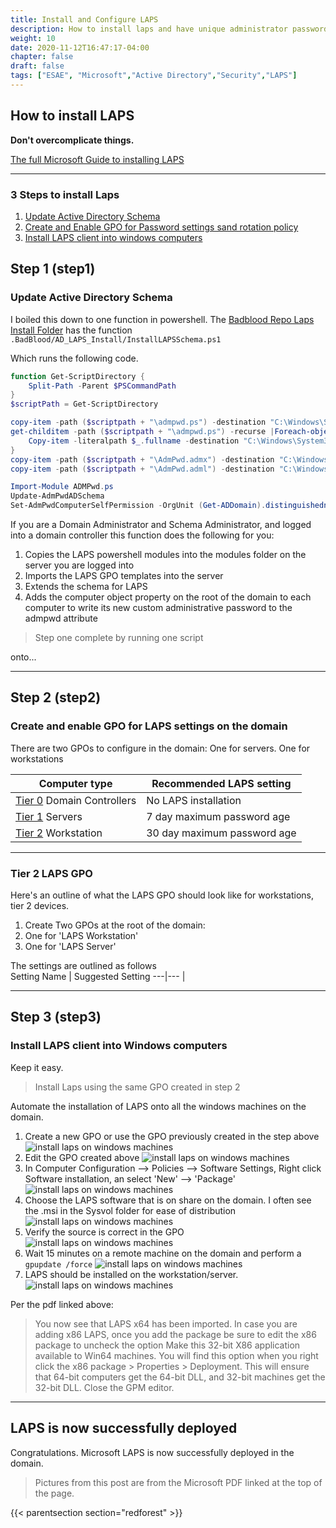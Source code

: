 ```yaml
---
title: Install and Configure LAPS
description: How to install laps and have unique administrator passwords on an Active Directory Domain.
weight: 10
date: 2020-11-12T16:47:17-04:00
chapter: false
draft: false
tags: ["ESAE", "Microsoft","Active Directory","Security","LAPS"]
---
```


## How to install LAPS

**Don't overcomplicate things.**

[The full Microsoft Guide to installing LAPS](https://gallery.technet.microsoft.com/step-by-step-deploy-local-7c9ef772/file/150657/1/step%20by%20step%20guide%20to%20deploy%20microsoft%20laps.pdf)

---
### 3 Steps to install Laps
1. [Update Active Directory Schema](#step1)
2. [Create and Enable GPO for Password settings sand rotation policy](#step2)
3. [Install LAPS client into windows computers](#step3)

## Step 1 (step1)
### Update Active Directory Schema

I boiled this down to one function in powershell. The [Badblood Repo Laps Install Folder](https://github.com/davidprowe/BadBlood/tree/master/AD_LAPS_Install)
has the function `.BadBlood/AD_LAPS_Install/InstallLAPSSchema.ps1`

Which runs the following code. 

```powershell
function Get-ScriptDirectory {
    Split-Path -Parent $PSCommandPath
}
$scriptPath = Get-ScriptDirectory

copy-item -path ($scriptpath + "\admpwd.ps") -destination "C:\Windows\System32\WindowsPowerShell\v1.0\Modules"
get-childitem -path ($scriptpath + "\admpwd.ps") -recurse |Foreach-object {
    Copy-item -literalpath $_.fullname -destination "C:\Windows\System32\WindowsPowerShell\v1.0\Modules\admpwd.ps"
}
copy-item -path ($scriptpath + "\AdmPwd.admx") -destination "C:\Windows\PolicyDefinitions"
copy-item -path ($scriptpath + "\AdmPwd.adml") -destination "C:\Windows\PolicyDefinitions\en-US"

Import-Module ADMPwd.ps
Update-AdmPwdADSchema
Set-AdmPwdComputerSelfPermission -OrgUnit (Get-ADDomain).distinguishedname
```

If you are a Domain Administrator and Schema Administrator, and logged into a domain controller this function does the following for you:

1. Copies the LAPS powershell modules into the modules folder on the server you are logged into
2. Imports the LAPS GPO templates into the server
3. Extends the schema for LAPS
4. Adds the computer object property on the root of the domain to each computer to write its new custom administrative password to the admpwd attribute

> Step one complete by running one script

onto...

-------

## Step 2 (step2)
### Create and enable GPO for LAPS settings on the domain

There are two GPOs to configure in the domain: One for servers. One for workstations

| Computer type | Recommended LAPS setting |
| --- | --- |
| [Tier 0](/redforest/phase1/adminaccounts/tier-0-admins/) Domain Controllers | No LAPS installation |
| [Tier 1](/redforest/phase1/adminaccounts/serveradmins/) Servers | 7 day maximum password age |
| [Tier 2](/redforest/phase1/adminaccounts/workstationsadmins/) Workstation | 30 day maximum password age |

----
### Tier 2 LAPS GPO
Here's an outline of what the LAPS GPO should look like for workstations, tier 2 devices.
1. Create Two GPOs at the root of the domain:
  1. One for 'LAPS Workstation' 
  1. One for 'LAPS Server'

The settings are outlined as follows  
Setting Name  | Suggested Setting
---|---
  | 
  
---

## Step 3 (step3)
### Install LAPS client into Windows computers

Keep it easy. 
> Install Laps using the same GPO created in step 2

Automate the installation of LAPS onto all the windows machines on the domain.

1. Create a new GPO or use the GPO previously created in the step above
![install laps on windows machines](images/lapsinstall1.jpg)
2. Edit the GPO created above
![install laps on windows machines](images/lapsinstall2.jpg)
3. In Computer Configuration --> Policies --> Software Settings, Right click Software installation, an select 'New' --> 'Package'
![install laps on windows machines](images/lapsinstall3.jpg)
4. Choose the LAPS software that is on share on the domain.  I often see the .msi in the Sysvol folder for ease of distribution
![install laps on windows machines](images/lapsinstall4.jpg)
5. Verify the source is correct in the GPO
![install laps on windows machines](images/lapsinstall5.jpg)
6. Wait 15 minutes on a remote machine on the domain and perform a `gpupdate /force`
![install laps on windows machines](images/lapsinstall6.jpg)
7. LAPS should be installed on the workstation/server.
![install laps on windows machines](images/lapsinstall7.jpg)

Per the pdf linked above:
> You now see that LAPS x64 has been imported. In case you are adding x86 LAPS, once you add the package be sure to edit the x86 package to uncheck the option Make this 32-bit X86 application available to Win64 machines. You will find this option when you right click the x86 package > Properties > Deployment. This will ensure that 64-bit computers get the 64-bit DLL, and 32-bit machines get the 32-bit DLL. Close the GPM editor.
----

## LAPS is now successfully deployed

Congratulations. Microsoft LAPS is now successfully deployed in the domain.

> Pictures from this post are from the Microsoft PDF linked at the top of the page.

{{< parentsection section="redforest" >}}

